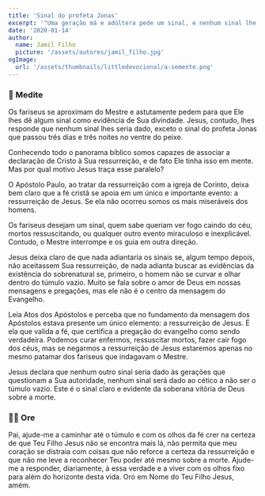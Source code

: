 ```yaml
---
title: 'Sinal do profeta Jonas'
excerpt: '"Uma geração má e adúltera pede um sinal, e nenhum sinal lhe será dado, senão o sinal do profeta Jonas. E, deixando-os, retirou-se" (Mateus 16:4)'
date: '2020-01-14'
author:
  name: Jamil Filho
  picture: '/assets/autores/jamil_filho.jpg'
ogImage:
  url: '/assets/thumbnails/littledevocional/a-semente.png'
---
```


### 📖 Medite

Os fariseus se aproximam do Mestre e astutamente pedem para que Ele lhes dê algum sinal como evidência de Sua divindade. Jesus, contudo, lhes responde que nenhum sinal lhes seria dado, exceto o sinal do profeta Jonas que passou três dias e três noites no ventre do peixe.

Conhecendo todo o panorama bíblico somos capazes de associar a declaração de Cristo à Sua ressurreição, e de fato Ele tinha isso em mente. Mas por qual motivo Jesus traça esse paralelo?

O Apóstolo Paulo, ao tratar da ressurreição com a igreja de Corinto, deixa bem claro que a fé cristã se apoia em um único e importante evento: a ressurreição de Jesus. Se ela não ocorreu somos os mais miseráveis dos homens.

Os fariseus desejam um sinal, quem sabe queriam ver fogo caindo do céu, mortos ressuscitando, ou qualquer outro evento miraculoso e inexplicável. Contudo, o Mestre interrompe e os guia em outra direção.

Jesus deixa claro de que nada adiantaria os sinais se, algum tempo depois, não aceitassem Sua ressurreição, de nada adianta buscar as evidências da existência do sobrenatural se, primeiro, o homem não se curvar e olhar dentro do túmulo vazio. Muito se fala sobre o amor de Deus em nossas mensagens e pregações, mas ele não é o centro da mensagem do Evangelho.

Leia Atos dos Apóstolos e perceba que no fundamento da mensagem dos Apóstolos estava presente um único elemento: a ressurreição de Jesus. É ela que valida a fé, que certifica a pregação do evangelho como sendo verdadeira. Podemos curar enfermos, ressuscitar mortos, fazer cair fogo dos céus, mas se negarmos a ressurreição de Jesus estaremos apenas no mesmo patamar dos fariseus que indagavam o Mestre.

Jesus declara que nenhum outro sinal seria dado às gerações que questionam a Sua autoridade, nenhum sinal será dado ao cético a não ser o túmulo vazio. Este é o sinal claro e evidente da soberana vitória de Deus sobre a morte.

### 🙏🏻 Ore

Pai, ajude-me a caminhar até o túmulo e com os olhos da fé crer na certeza de que Teu Filho Jesus não se encontra mais lá, não permita que meu coração se distraia com coisas que não reforce a certeza da ressurreição e que não me leve a reconhecer Teu poder até mesmo sobre a morte. Ajude-me a responder, diariamente, à essa verdade e a viver com os olhos fixo para além do horizonte desta vida. Oro em Nome do Teu Filho Jesus, amém.